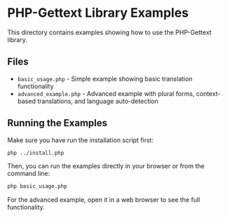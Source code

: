 # PHP-Gettext Library Examples

This directory contains examples showing how to use the PHP-Gettext library.

## Files

- `basic_usage.php` - Simple example showing basic translation functionality
- `advanced_example.php` - Advanced example with plural forms, context-based translations, and language auto-detection

## Running the Examples

Make sure you have run the installation script first:

```bash
php ../install.php
```

Then, you can run the examples directly in your browser or from the command line:

```bash
php basic_usage.php
```

For the advanced example, open it in a web browser to see the full functionality. 